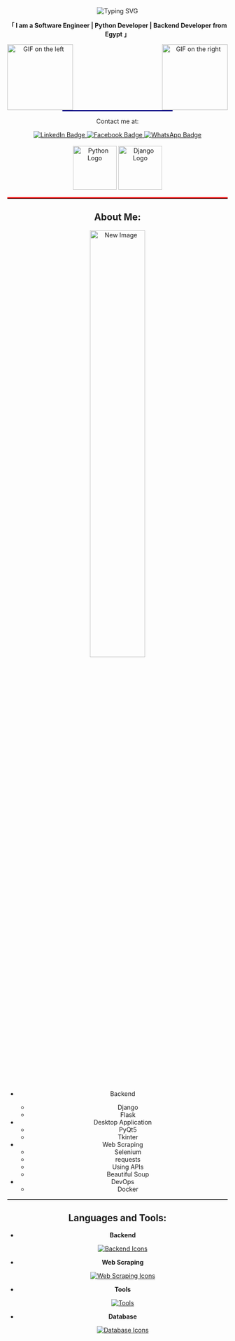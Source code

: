<div align="center">
  <img src="https://readme-typing-svg.demolab.com/?lines=Hi+There!+👋,+I'm+Islam+Badran" alt="Typing SVG">
  <p><strong>「 I am a Software Engineer | Python Developer | Backend Developer from Egypt 」</strong></p>

  <div align="center">
    <img align="right" width="150" src="https://user-images.githubusercontent.com/65187002/144930161-2f783401-8d27-4fdf-a2f7-cc0ba32f1f1f.gif" alt="GIF on the right">
    <img align="left" width="150" src="https://user-images.githubusercontent.com/65187002/144930161-2f783401-8d27-4fdf-a2f7-cc0ba32f1f1f.gif" alt="GIF on the left">
  </div>
  
<hr style="border: none; height: 3px; background-color: #000080; width: 50%;">

<div align="center">
  <p>Contact me at:</p>
  <a href="https://www.linkedin.com/in/islam-badran-39a577225?utm_source=share&utm_campaign=share_via&utm_content=profile&utm_medium=android_app" target="_blank">
    <img src="https://img.shields.io/badge/LinkedIn-0077B5?style=for-the-badge&logo=linkedin&logoColor=white" alt="LinkedIn Badge">
  </a>
  <a href="https://www.facebook.com/islam.badran.77?locale=ar_AR" target="_blank">
    <img src="https://img.shields.io/badge/Facebook-1877F2?style=for-the-badge&logo=facebook&logoColor=white" alt="Facebook Badge">
  </a> 
  <a href="https://wa.link/bc2uxp" target="_blank">
    <img src="https://img.shields.io/badge/WhatsApp-25D366?style=for-the-badge&logo=whatsapp&logoColor=white" alt="WhatsApp Badge">
  </a>
</div>
      
<div align="center">
  <br>
  
  <img src="https://i.ibb.co/4NzNYnq/download.png" alt="Python Logo" width="100">
  
  <img src="https://ibb.co/QphW0j8" alt="Django Logo" width="100">
  
</div>


<div>
  <a name="about-me"></a>
  <hr style="border: none; border-top: 3px solid #ff0000;">
  
  <h2>About Me:</h2>
    
  <div class="gif-section">
    <img src="https://user-images.githubusercontent.com/74038190/229223263-cf2e4b07-2615-4f87-9c38-e37600f8381a.gif" alt="New Image" style="width: 50%;">
  </div>

  <div class="flex-container">
    <div class="text-section">
      <ul>
          <li>Backend</li>
            <ul>
              <li>Django</li>
              <li>Flask</li>
            </ul>
        <li>Desktop Application
          <ul>
            <li>PyQt5</li>
            <li>Tkinter</li>
          </ul>
        </li>
        <li>Web Scraping
          <ul>
            <li>Selenium</li>
            <li>requests</li>
            <li>Using APIs</li>
            <li>Beautiful Soup</li>
          </ul>
        </li>
        <li>DevOps
          <ul>
            <li>Docker</li>
          </ul>
        </li>
      </ul>
    </div>
  </div>
<hr style="background-image: url('https://camo.githubusercontent.com/ea40cfc33ac9e94789b044995f312e432d41bc1fd371f413583092df7649ef3d/68747470733a2f2f692e696d6775722e636f6d2f644261534b57462e676966'); height: 2px;">
</div>

<div>
  <a name="about-me"></a>
  <h2>Languages and Tools:</h2>
    
  <ul>
      <li>
          <p><strong>Backend</strong></p>
              <a href="https://skillicons.dev">
                  <img src="https://skillicons.dev/icons?i=py,django,flask,js,cpp" alt="Backend Icons">
              </a>
      </li>

  <li>
      <p><strong>Web Scraping</strong></p>
          <a href="https://skillicons.dev">
              <img src="https://skillicons.dev/icons?i=selenium,qt,opencv" alt="Web Scraping Icons">
          </a>
  </li>

  <li>
    <p><strong>Tools</strong></p>
        <a href="https://skillicons.dev">
            <img src="https://skillicons.dev/icons?i=git,github,docker,idea,postman" alt=Tools Icons">
        </a>
</li>

  <li>
    <p><strong>Database</strong></p>
        <a href="https://skillicons.dev">
            <img src="https://skillicons.dev/icons?i=postgres,sqlite" alt="Database Icons">
        </a>
</li>
  </ul>
</div>
